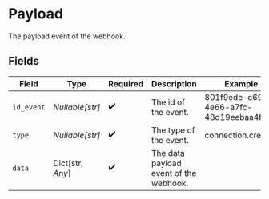 # Payload

The payload event of the webhook.


## Fields

| Field                                  | Type                                   | Required                               | Description                            | Example                                |
| -------------------------------------- | -------------------------------------- | -------------------------------------- | -------------------------------------- | -------------------------------------- |
| `id_event`                             | *Nullable[str]*                        | :heavy_check_mark:                     | The id of the event.                   | 801f9ede-c698-4e66-a7fc-48d19eebaa4f   |
| `type`                                 | *Nullable[str]*                        | :heavy_check_mark:                     | The type of the event.                 | connection.created                     |
| `data`                                 | Dict[str, *Any*]                       | :heavy_check_mark:                     | The data payload event of the webhook. |                                        |